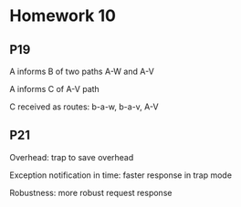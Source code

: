 # Homework 10

## P19
A informs B of two paths A-W and A-V

A informs C of A-V path

C received as routes: b-a-w, b-a-v, A-V


## P21

Overhead: trap to save overhead

Exception notification in time: faster response in trap mode

Robustness: more robust request response
